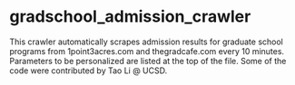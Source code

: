 # gradschool_admission_crawler
This crawler automatically scrapes admission results for graduate school programs from 1point3acres.com and thegradcafe.com every 10 minutes. Parameters to be personalized are listed at the top of the file. Some of the code were contributed by Tao Li @ UCSD.
